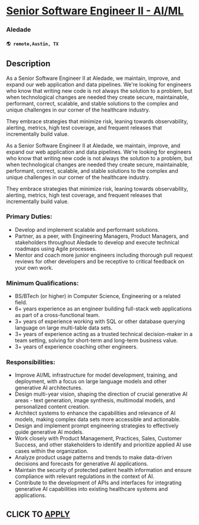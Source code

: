 # [Senior Software Engineer II - AI/ML](https://www.remotewlb.com/apply/senior-software-engineer-ii-ai-ml)  
### Aledade  
#### `🌎 remote,Austin, TX`  

## Description

As a Senior Software Engineer II at Aledade, we maintain, improve, and expand our web application and data pipelines. We're looking for engineers who know that writing new code is not always the solution to a problem, but when technological changes are needed they create secure, maintainable, performant, correct, scalable, and stable solutions to the complex and unique challenges in our corner of the healthcare industry.

They embrace strategies that minimize risk, leaning towards observability, alerting, metrics, high test coverage, and frequent releases that incrementally build value.

  

As a Senior Software Engineer II at Aledade, we maintain, improve, and expand our web application and data pipelines. We're looking for engineers who know that writing new code is not always the solution to a problem, but when technological changes are needed they create secure, maintainable, performant, correct, scalable, and stable solutions to the complex and unique challenges in our corner of the healthcare industry.

They embrace strategies that minimize risk, leaning towards observability, alerting, metrics, high test coverage, and frequent releases that incrementally build value.

  

### Primary Duties:

* Develop and implement scalable and performant solutions.
* Partner, as a peer, with Engineering Managers, Product Managers, and stakeholders throughout Aledade to develop and execute technical roadmaps using Agile processes.
* Mentor and coach more junior engineers including thorough pull request reviews for other developers and be receptive to critical feedback on your own work.

  

### Minimum Qualifications:

* BS/BTech (or higher) in Computer Science, Engineering or a related field.
* 6+ years experience as an engineer building full-stack web applications as part of a cross-functional team.
* 3+ years of experience working with SQL or other database querying language on large multi-table data sets.
* 3+ years of experience acting as a trusted technical decision-maker in a team setting, solving for short-term and long-term business value.
* 3+ years of experience coaching other engineers.

  

### Responsibilities:

* Improve AI/ML infrastructure for model development, training, and deployment, with a focus on large language models and other generative AI architectures.
* Design multi-year vision, shaping the direction of crucial generative AI areas - text generation, image synthesis, multimodal models, and personalized content creation.
* Architect systems to enhance the capabilities and relevance of AI models, making complex data sets more accessible and actionable.
* Design and implement prompt engineering strategies to effectively guide generative AI models.
* Work closely with Product Management, Practices, Sales, Customer Success, and other stakeholders to identify and prioritize applied AI use cases within the organization.
* Analyze product usage patterns and trends to make data-driven decisions and forecasts for generative AI applications.
* Maintain the security of protected patient health information and ensure compliance with relevant regulations in the context of AI.
* Contribute to the development of APIs and interfaces for integrating generative AI capabilities into existing healthcare systems and applications.

  

  
## CLICK TO [APPLY](https://www.remotewlb.com/apply/senior-software-engineer-ii-ai-ml)

